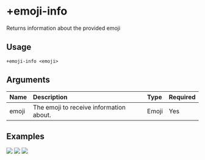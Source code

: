 # +emoji-info
Returns information about the provided emoji

## Usage
```
+emoji-info <emoji>
```

## Arguments
Name | Description | Type | Required
:-- | :-- | :-- | :--
emoji | The emoji to receive information about. | Emoji | Yes

## Examples
![](https://user-images.githubusercontent.com/111157596/207434003-cebe5b37-c9f0-4108-8992-02ec748d0d60.png)
![](https://user-images.githubusercontent.com/111157596/207434031-a80c416f-4f23-430e-8e5c-d60cf9c638d4.png)
![](https://user-images.githubusercontent.com/111157596/207434014-7f597397-483c-4236-9f49-18ecf04d4a7b.png)